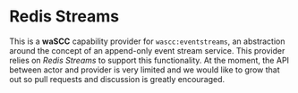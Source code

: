 # Redis Streams

This is a **waSCC** capability provider for `wascc:eventstreams`, an abstraction around the concept of an append-only event stream service. This provider relies on _Redis Streams_ to support this functionality. At the moment, the API between actor and provider is very limited and we would like to grow that out so pull requests and discussion is greatly encouraged.
